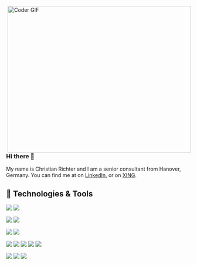 <!-- [![Header](https://media.giphy.com/media/SWoSkN6DxTszqIKEqv/giphy.gif "Header")](https://binaerbuero.de/) -->
<!-- img src="https://media.giphy.com/media/SWoSkN6DxTszqIKEqv/giphy.gif" alt="Coder GIF" width="500" height="400" -->

<img align="right" src="https://media.giphy.com/media/SWoSkN6DxTszqIKEqv/giphy.gif" alt="Coder GIF" width="500" height="400">

### Hi there 👋

My name is Christian Richter and I am a senior consultant from Hanover, Germany.
You can find me at on [LinkedIn], or on [XING].

<!-- Symbole vielleicht von https://remixicon.com/ herunterladen und hier verlinken? -->


## 🔧 Technologies & Tools
![](https://img.shields.io/badge/OS-Linux-informational?style=flat&logo=linux&logoColor=white&color=3c6d4b)
![](https://img.shields.io/badge/OS-Windows-informational?style=flat&logo=windows&logoColor=white&color=3c6d4b)

![](https://img.shields.io/badge/Editor-Vim-informational?style=flat&logo=vim&logoColor=white&color=3c6d4b)
![](https://img.shields.io/badge/Editor-PyCharm-informational?style=flat&logo=pycharm&logoColor=white&color=3c6d4b)

![](https://img.shields.io/badge/VCS-Git-informational?style=flat&logo=git&logoColor=white&color=3c6d4b)
![](https://img.shields.io/badge/VCS-SVN-informational?style=flat&logo=subversion&logoColor=white&color=3c6d4b)

![](https://img.shields.io/badge/Code-PL/SQL-informational?style=flat&logo=oracle&logoColor=white&color=3c6d4b)
![](https://img.shields.io/badge/Code-PHP-informational?style=flat&logo=php&logoColor=white&color=3c6d4b)
![](https://img.shields.io/badge/Code-JavaScript-informational?style=flat&logo=javascript&logoColor=white&color=3c6d4b)
![](https://img.shields.io/badge/Code-Python-informational?style=flat&logo=python&logoColor=white&color=3c6d4b)
![](https://img.shields.io/badge/Shell-Bash-informational?style=flat&logo=gnu-bash&logoColor=white&color=3c6d4b)

![](https://img.shields.io/badge/Database-Oracle-informational?style=flat&logo=oracle&logoColor=white&color=3c6d4b)
![](https://img.shields.io/badge/Database-MySQL-informational?style=flat&logo=mysql&logoColor=white&color=3c6d4b)
![](https://img.shields.io/badge/Database-MariaDB-informational?style=flat&logo=mariadb&logoColor=white&color=3c6d4b)



[LinkedIn]: https://www.linkedin.com/in/christian-richter-1b84736/
[XING]: https://www.xing.com/profile/Christian_Richter316



<!-- ==================================================================================
# Hello, folks! <img src="https://raw.githubusercontent.com/MartinHeinz/MartinHeinz/master/wave.gif" width="30px">

My name is Martin Heinz and I'm a software developer/DevOps engineer. I'm from Slovakia, living in Bratislava and currently working at IBM. You can find me on [![Twitter][1.2]][1],  or on [![LinkedIn][3.2]][3].

<!-- links to social media icons -->

<!-- icons with padding -->

[1.1]: http://i.imgur.com/tXSoThF.png (twitter icon with padding)
[2.1]: http://i.imgur.com/0o48UoR.png (github icon with padding)

<!-- icons without padding -->

[1.2]: http://i.imgur.com/wWzX9uB.png (twitter icon without padding)
[2.2]: http://i.imgur.com/9I6NRUm.png (github icon without padding)
[3.2]: https://raw.githubusercontent.com/MartinHeinz/MartinHeinz/master/linkedin-3-16.png (LinkedIn icon without padding)


<!-- links to your social media accounts -->

[1]: https://twitter.com/Martin_Heinz_
[2]: https://github.com/MartinHeinz
[3]: https://www.linkedin.com/in/heinz-martin/


<!-- Resources -->
<!-- Icons: https://simpleicons.org/ -->
<!-- GitHub Stats: https://github.com/anuraghazra/github-readme-stats -->
<!-- Emojis: https://emojipedia.org/emoji/ -->
<!-- HTML Emojis: https://www.fileformat.info/index.htm -->
<!-- Shields: https://shields.io/ -->
<!-- Awesome GitHub Profile README: https://github.com/abhisheknaiidu/awesome-github-profile-readme -->




















<!--
**2chg/2chg** is a ✨ _special_ ✨ repository because its `README.md` (this file) appears on your GitHub profile.

Here are some ideas to get you started:

- 🔭 I’m currently working on ...
- 🌱 I’m currently learning ...
- 👯 I’m looking to collaborate on ...
- 🤔 I’m looking for help with ...
- 💬 Ask me about ...
- 📫 How to reach me: ...
- 😄 Pronouns: ...
- ⚡ Fun fact: ...
-->
